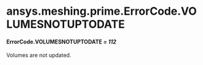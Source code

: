 <a id="ansys-meshing-prime-errorcode-volumesnotuptodate"></a>

# ansys.meshing.prime.ErrorCode.VOLUMESNOTUPTODATE

<a id="ansys.meshing.prime.ErrorCode.VOLUMESNOTUPTODATE"></a>

#### ErrorCode.VOLUMESNOTUPTODATE *= 112*

Volumes are not updated.

<!-- !! processed by numpydoc !! -->

